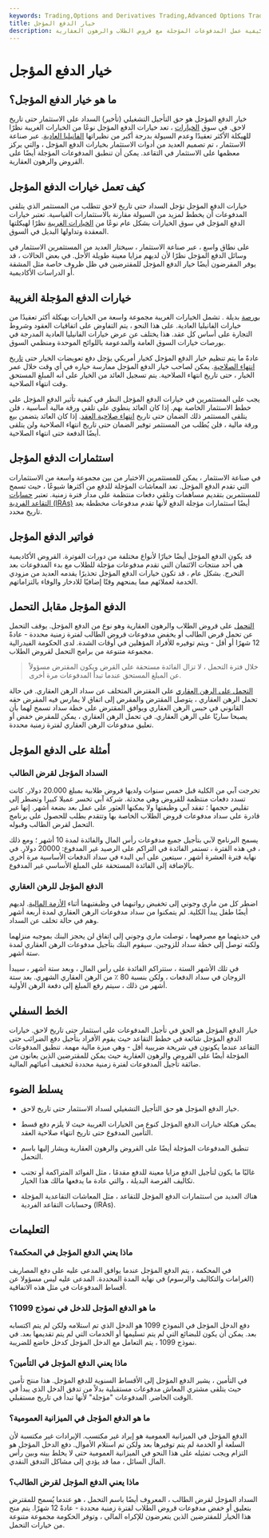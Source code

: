 ```yaml
---
keywords: Trading,Options and Derivatives Trading,Advanced Options Trading Concepts,Options and Derivatives,Advanced Concepts
title: خيار الدفع المؤجل
description: يؤجل خيار الدفع المؤجل الدفع على الاستثمار حتى تاريخ لاحق. تعرف على كيفية عمل المدفوعات المؤجلة مع قروض الطلاب والرهون العقارية.
---
```


# خيار الدفع المؤجل
## ما هو خيار الدفع المؤجل؟

خيار الدفع المؤجل هو حق التأجيل التشغيلي (تأخير) السداد على الاستثمار حتى تاريخ لاحق. في سوق [الخيارات](/option) ، تعد خيارات الدفع المؤجل نوعًا من الخيارات الغريبة نظرًا للهيكلة الأكثر تعقيدًا وعدم السيولة بدرجة أكبر من نظيراتها [الفانيليا العادية](/plainvanilla). عبر صناعة الاستثمار ، تم تصميم العديد من أدوات الاستثمار بخيارات الدفع المؤجل ، والتي يركز معظمها على الاستثمار في التقاعد. يمكن أن تنطبق المدفوعات المؤجلة أيضًا على القروض والرهون العقارية.

## كيف تعمل خيارات الدفع المؤجل

خيارات الدفع المؤجل تؤجل السداد حتى تاريخ لاحق تتطلب من المستثمر الذي يتلقى المدفوعات أن يخطط لمزيد من السيولة مقارنة بالاستثمارات القياسية. تعتبر خيارات الدفع المؤجل في سوق الخيارات بشكل عام نوعًا من [الخيارات الغريبة](/exoticoption) نظرًا لهيكلتها المعقدة وتداولها البديل في السوق.

على نطاق واسع ، عبر صناعة الاستثمار ، سيختار العديد من المستثمرين الاستثمار في وسائل الدفع المؤجل نظرًا لأن لديهم مزايا معينة طويلة الأجل. في بعض الحالات ، قد يوفر المقرضون أيضًا خيار الدفع المؤجل للمقترضين في ظل ظروف خاصة مثل المشقة أو الدراسات الأكاديمية.

## خيارات الدفع المؤجلة الغريبة

[بورصة](/exchange) بديلة . تشمل الخيارات الغريبة مجموعة واسعة من الخيارات بهيكلة أكثر تعقيدًا من خيارات الفانيليا العادية. على هذا النحو ، يتم التفاوض على اتفاقيات العقود وشروط التجارة على أساس كل عقد. هذا يختلف عن عرض خيارات الفانيليا العادية المدرجة في بورصات خيارات السوق العامة والمدعومة باللوائح الموحدة ومنظمي السوق.

عادةً ما يتم تنظيم خيار الدفع المؤجل كخيار أمريكي يؤجل دفع تعويضات الخيار حتى [تاريخ انتهاء الصلاحية](/expirationdate). يمكن لصاحب خيار الدفع المؤجل ممارسة خياره في أي وقت خلال عمر الخيار ، حتى تاريخ انتهاء الصلاحية. يتم تسجيل العائد من الخيار على أنه المبلغ المستحق وقت انتهاء الصلاحية.

يجب على المستثمرين في خيارات الدفع المؤجل النظر في كيفية تأثير الدفع المؤجل على خطط الاستثمار الخاصة بهم. إذا كان العائد ينطوي على تلقي ورقة مالية أساسية ، فلن يتلقى المستثمر ذلك الضمان حتى تاريخ [انتهاء صلاحية العقد](/expiration-time). إذا كان العائد يتضمن بيع ورقة مالية ، فلن يُطلب من المستثمر توفير الضمان حتى تاريخ انتهاء الصلاحية ولن يتلقى أيضًا الدفعة حتى انتهاء الصلاحية.

## استثمارات الدفع المؤجل

في صناعة الاستثمار ، يمكن للمستثمرين الاختيار من بين مجموعة واسعة من الاستثمارات التي تقدم الدفع المؤجل. تعد المعاشات المؤجلة للدفع من أكثرها شيوعًا ، حيث تسمح للمستثمرين بتقديم مساهمات وتلقي دفعات منتظمة على مدار فترة زمنية. تعتبر [حسابات التقاعد الفردية (IRAs)](/ira) أيضًا استثمارات مؤجلة الدفع لأنها تقدم مدفوعات مخططة بعد تاريخ محدد.

## فواتير الدفع المؤجل

قد يكون الدفع المؤجل أيضًا خيارًا لأنواع مختلفة من دورات الفوترة. القروض الأكاديمية هي أحد منتجات الائتمان التي تقدم مدفوعات مؤجلة للطلاب مع بدء المدفوعات بعد التخرج. بشكل عام ، قد تكون خيارات الدفع المؤجل تحذيرًا يقدمه العديد من مزودي الخدمة لعملائهم مما يمنحهم وقتًا إضافيًا للادخار والوفاء بالتزاماتهم.

## الدفع المؤجل مقابل التحمل

[التحمل](/forbearance) على قروض الطلاب والرهون العقارية وهو نوع من الدفع المؤجل. يوقف التحمل عن تحمل قرض الطالب أو يخفض مدفوعات قروض الطالب لفترة زمنية محددة - عادةً 12 شهرًا أو أقل - ويتم توفيره للأفراد المؤهلين في أوقات الشدة. لدى الحكومة الفيدرالية مجموعة متنوعة من برامج التحمل لقروض الطلاب.

> خلال فترة التحمل ، لا تزال الفائدة مستحقة على القرض ويكون المقترض مسؤولاً عن المبلغ المستحق عندما تبدأ المدفوعات مرة أخرى.

>

[التحمل على الرهن العقاري](/mortgage_forbearance_agreement) على المقترض المتخلف عن سداد الرهن العقاري. في حالة تحمل الرهن العقاري ، يتوصل المقترض والمقرض إلى اتفاق لا يمارس فيه المقرض حقه القانوني في حبس الرهن العقاري ويوافق المقترض على خطة سداد تسمح لهما بأن يصبحا ساريًا على الرهن العقاري. في تحمل الرهن العقاري ، يمكن للمقرض خفض أو تعليق مدفوعات الرهن العقاري لفترة زمنية محددة.

## أمثلة على الدفع المؤجل

### السداد المؤجل لقرض الطالب

تخرجت آبي من الكلية قبل خمس سنوات ولديها قروض طلابية بمبلغ 20.000 دولار. كانت تسدد دفعات منتظمة للقروض وهي محدثة. شركة آبي تخسر عميلا كبيرا وتضطر إلى تقليص حجمها ؛ تفقد آبي وظيفتها ولا يمكنها العثور على عمل بعد بضعة أشهر. إنها غير قادرة على سداد مدفوعات قروض الطلاب الخاصة بها وتتقدم بطلب للحصول على برنامج التحمل لقرض الطالب وقبوله.

يسمح البرنامج لآبي بتأجيل جميع مدفوعات رأس المال والفائدة لمدة 10 أشهر ؛ ومع ذلك ، في هذه الفترة ، تستمر الفائدة في التراكم على الرصيد غير المدفوع: 20000 دولار. في نهاية فترة العشرة أشهر ، سيتعين على آبي البدء في سداد الدفعات الأساسية مرة أخرى بالإضافة إلى الفائدة المستحقة على المبلغ الأساسي غير المدفوع.

### الدفع المؤجل للرهن العقاري

اضطر كل من ماري وجوني إلى تخفيض رواتبهما في وظيفتيهما أثناء [الأزمة المالية](/financial-crisis). لديهم أيضًا طفل يبدأ الكلية. لم يتمكنوا من سداد مدفوعات الرهن العقاري لمدة أربعة أشهر وهم في حالة تخلف عن السداد.

في حديثهما مع مصرفهما ، توصلت ماري وجوني إلى اتفاق لن يحجز البنك بموجبه منزلهما ولكنه توصل إلى خطة سداد للزوجين. سيقوم البنك بتأجيل مدفوعات الرهن العقاري لمدة ستة أشهر.

في تلك الأشهر الستة ، ستتراكم الفائدة على رأس المال ، وبعد ستة أشهر ، سيبدأ الزوجان في سداد الدفعات ، ولكن بنسبة 80 ٪ من الرهن العقاري الشهري. بعد ستة أشهر من ذلك ، سيتم رفع المبلغ إلى دفعة الرهن الأولية.

## الخط السفلي

خيار الدفع المؤجل هو الحق في تأجيل المدفوعات على استثمار حتى تاريخ لاحق. خيارات الدفع المؤجل شائعة في خطط التقاعد حيث يقوم الأفراد بتأجيل دفع الضرائب حتى التقاعد عندما يكونون في شريحة ضريبية أقل - وهي ميزة مالية مهمة. تنطبق المدفوعات المؤجلة أيضًا على القروض والرهون العقارية حيث يمكن للمقترضين الذين يعانون من ضائقة تأجيل المدفوعات لفترة زمنية محددة لتخفيف أعبائهم المالية.

## يسلط الضوء

- خيار الدفع المؤجل هو حق التأجيل التشغيلي لسداد الاستثمار حتى تاريخ لاحق.

- يمكن هيكلة خيارات الدفع المؤجل كنوع من الخيارات الغريبة حيث لا يلزم دفع قسط التأمين المدفوع حتى تاريخ انتهاء صلاحية العقد.

- تنطبق المدفوعات المؤجلة أيضًا على القروض والرهون العقارية ويشار إليها باسم التحمل.

- غالبًا ما يكون لتأجيل الدفع مزايا معينة للدفع مقدمًا ، مثل الفوائد المتراكمة أو تجنب تكاليف الفرصة البديلة ، والتي عادة ما يدفعها مالك هذا الخيار.

- هناك العديد من استثمارات الدفع المؤجل للتقاعد ، مثل المعاشات التقاعدية المؤجلة وحسابات التقاعد الفردية (IRAs).

## التعليمات

### ماذا يعني الدفع المؤجل في المحكمة؟

في المحكمة ، يتم الدفع المؤجل عندما يوافق المدعى عليه على دفع المصاريف (الغرامات والتكاليف والرسوم) في نهاية المدة المحددة. المدعى عليه ليس مسؤولا عن أقساط المدفوعات في مثل هذه الاتفاقية.

### ما هو الدفع المؤجل للدخل في نموذج 1099؟

دفع الدخل المؤجل في النموذج 1099 هو الدخل الذي تم استلامه ولكن لم يتم اكتسابه بعد. يمكن أن يكون للبضائع التي لم يتم تسليمها أو الخدمات التي لم يتم تقديمها بعد. في نموذج 1099 ، يتم التعامل مع الدخل المؤجل كدخل خاضع للضريبة.

### ماذا يعني الدفع المؤجل في التأمين؟

في التأمين ، يشير الدفع المؤجل إلى الأقساط السنوية للدفع المؤجل. هذا منتج تأمين حيث يتلقى مشتري المعاش مدفوعات مستقبلية بدلاً من تدفق الدخل الذي يبدأ في الوقت الحاضر. المدفوعات "مؤجلة" لأنها تبدأ في تاريخ مستقبلي.

### ما هو الدفع المؤجل في الميزانية العمومية؟

الدفع المؤجل في الميزانية العمومية هو إيراد غير مكتسب. الإيرادات غير مكتسبة لأن السلعة أو الخدمة لم يتم توفيرها بعد ولكن تم استلام الأموال. دفع الدخل المؤجل هو التزام ويجب تمثيله على هذا النحو في الميزانية العمومية حتى لا يخلط بينه وبين رأس المال السائل ، مما قد يؤدي إلى مشاكل التدفق النقدي.

### ماذا يعني الدفع المؤجل لقرض الطالب؟

السداد المؤجل لقرض الطالب ، المعروف أيضًا باسم التحمل ، هو عندما يُسمح للمقترض بتعليق أو خفض مدفوعات قروض الطلاب لفترة زمنية محددة - عادةً 12 شهرًا. يتم منح هذا الخيار للمقترضين الذين يتعرضون للإكراه المالي ، وتوفر الحكومة مجموعة متنوعة من خيارات التحمل.

